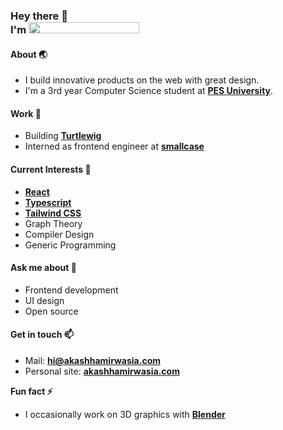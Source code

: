<h3>
  Hey there 👋<br>
  I'm
  <a href="#">
    <img src="https://img.akashhamirwasia.com/akash-animated.svg" width="177" height="18">
  </a>
</h3>

<!--
- 🔭 I’m currently working on ...
- 🌱 I’m currently learning ...
- 👯 I’m looking to collaborate on ...
- 🤔 I’m looking for help with ...
- 💬 Ask me about ...
- 📫 How to reach me: ...
- 😄 Pronouns: ...
- ⚡ Fun fact: ...
-->

#### About 🌏
- I build innovative products on the web with great design.
- I'm a 3rd year Computer Science student at **[PES University](https://pes.edu)**.

#### Work 🔭
- Building **[Turtlewig](https://turtlewig.com)**
- Interned as frontend engineer at **[smallcase](https://smallcase.com)**

#### Current Interests 🌱
- **[React](https://reactjs.org)**
- **[Typescript](https://www.typescriptlang.org/)**
- **[Tailwind CSS](https://tailwindcss.com)**
- Graph Theory
- Compiler Design
- Generic Programming

#### Ask me about 💬
- Frontend development
- UI design
- Open source

#### Get in touch 📫
- Mail: **hi@akashhamirwasia.com**
- Personal site: **[akashhamirwasia.com](https://akashhamirwasia.com)**

**Fun fact ⚡**
- I occasionally work on 3D graphics with **[Blender](https://blender.org)**
